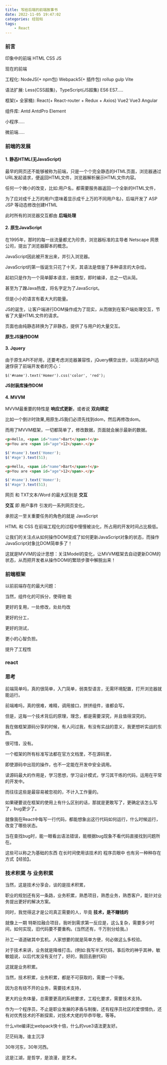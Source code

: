 ```yaml
---
title: 写给后端的前端故事书
date: 2022-11-05 19:47:02
categories: 经验帖
tags: 
    - React
---
```


### 前言

印象中的前端 HTML CSS JS

现在的前端  

工程化: NodeJS(+ npm包) Webpack5(+ 插件包) rollup gulp Vite 

语法扩展: Less(CSS超集)，TypeScript(JS超集) ES6 ES7.....

框架(+ 全家桶): React(+ React-router + Redux + Axios) Vue2 Vue3 Angular

组件库: Antd AntdPro Element

小程序.....

微前端.....



### 前端的发展

#### 1. 静态HTML(无JavaScript)

最早的网页还不能够被称为前端，只是一个个完全静态的HTML页面，浏览器通过URL发起请求，便返回HTML文件，浏览器解析展示HTML文件内容。

任何一个微小的改变，比如:用户名，都需要服务器返回一个全新的HTML文件，

为了应对成千上万的用户(意味着显示成千上万的不同用户名)，后端开发了 ASP JSP 等动态修改创建HTML

此时所有的浏览器交互都由 __后端处理__

#### 2. 原生JavaScript


在1995年，那时的每一丝流量都尤为珍贵，浏览器标准的主导者 Netscape 网景公司，提出了浏览器脚本的概念。

JavaScript因此被开发出来，并引入浏览器。

JavaScript的第一版诞生只花了十天，其语法是借鉴了多种语言的大杂烩。

起初只是作为一个简单脚本语言，弱类型，即时编译，总之一切从简。

甚至为了蹭Java热度，将名字定为了JavaScript。



但是小小的语言有着大大的能量。

JS的诞生，让客户端进行DOM操作成为了现实，从而做到在客户端处理交互，节省了大量HTML文件的请求。

页面也由纯静态转换为了非静态，提供了与用户的大量交互。

__原生JS操作DOM__

#### 3. Jquery

由于原生API不好用，还要考虑浏览器兼容性，jQuery横空出世，以简洁的API迅速俘获了前端开发者的芳心：

`$('#name').text('Homer').css('color', 'red');`

__JS封装库操作DOM__
#### 4. MVVM

MVVM最重要的特性是 __响应式更新__，或者说 __双向绑定__

比如一个倒计时效果,用原生JS我们必须先找到dom，然后再修改dom。

而用了MVVM框架，一切都简单了，修改数据，页面就会展示最新的数据。

```html
<p>Hello, <span id="name">Bart</span>!</p>
<p>You are <span id="age">12</span>.</p>
```
```js
$('#name').text('Homer');
$('#age').text(51);
```

```html
<p>Hello, <span id="name">Bart</span>!</p>
<p>You are <span id="age">12</span>.</p>
```
```js
$('#name').text('Homer');
$('#age').text(51);
```

网页 和 TXT文本/Word 的最大区别是 __交互__

__交互__ 即 用户事件 引发的一系列网页变化，

承担这一至关重要任务的角色的就是 JavaScript

HTML 和 CSS 在前端工程化的过程中慢慢被淡化，所占用的开发时间占比极低。

让我们的关注点从如何操作DOM变成了如何更新JavaScript对象的状态，而操作JavaScript对象比DOM简单多了！

这就是MVVM的设计思想：关注Model的变化，让MVVM框架去自动更新DOM的状态，从而把开发者从操作DOM的繁琐步骤中解脱出来！
### 前端框架

以前前端存在的最大问题：



当然，组件化的可拆分，使得他 能

更好的复用，一处修改，处处均改

更好的分工，

更好的测试，

更小的心智负担。

提升了工程性


### react

### 思考

前端简单吗，真的很简单，入门简单，弱类型语言，无需环境配置，打开浏览器就能运行。

前端难吗，真的很难，难精，调用接口，拼拼组件，谁都会写。

但是，这每一个技术背后的原理，理念，都是需要深究，并且值得深究的。



我在做框架源码分享的时候，有人问过我，有没有实战的意义，我更想听实战的东西。

很可惜，没有。

一个框架的所有标准写法都在官方文档里，不在源码里，

即使源码中出现的操作，也不一定能在开发中安全调用。

读源码最大的作用是，学习思想，学习设计模式，学习其干练的代码，运用在平常的开发中。

而往往这些是最容易被忽视的，不计入工作量的。

如果硬要说在框架的使用上有什么区别的话，那就是更敢写了，更确定该怎么写了，bug更少了。

就像我在React中每写一行代码，都能想象出这行代码如何运行，什么时候运行，改变了哪些状态。

当在查找bug时，能一眼看出语法错误，能根据bug现象不看代码直接找到问题所在。

这些可以称之为基础的东西 在长时间使用该技术的 程序员眼中 也有另一种种存在方式【经验】。
### 技术积累 与 业务积累

当然，这是技术分享会，谈的是技术积累，

职业的规划还有另一条路，业务积累，熟悉项目，熟悉业务，熟悉客户，能针对业务提出更好的解决方案。

同时，我觉得这才是公司真正需要的人，毕竟 __技术，是不赚钱的__

就像上一期 特斯拉融合项目，我听到需求第一反应是，这么复杂，需要多少时间，如何实现，旧代码要不要重构。(当然还有，千万别分给我。)

孙工一语道破其中玄机，人家想要的就是简单方便，何必做这么多校验。

对于技术来讲，业务就是降维打击。(例如:我写半天代码，事后吹的神乎其神，敏敏姐说，以后代发没有支付了，好的，我回去删代码)

这就是业务积累。


当然，技术积累，业务积累，都是不可获取的，需要一个平衡。

因为总有绕不开的业务，需要技术支持，

更大的业务体量，总需要更高的系统要求，工程化要求，需要技术支持。


作为一个程序员，不止是职业发展的矛盾与制衡，还有程序员社区的爱恨情仇，还有对优秀技术的不断探索，对技术大佬的毕恭毕敬，等等。

什么vite编译比webpack快十倍，什么的vue3语法更友好。

茫茫码海，谁主沉浮

30年河东，30年河西。

这是江湖，是哲学，是浪漫，是艺术。